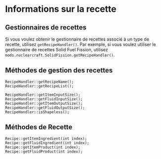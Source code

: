 # Informations sur la recette

## Gestionnaires de recettes
Si vous voulez obtenir le gestionnaire de recettes associé à un type de recette, utilisez `getRecipeHandler()`. Par exemple, si vous voulez utiliser le gestionnaire de recettes Solid Fuel Fission, utilisez `mods.nuclearcraft.SolidFission.getRecipeHandler()`.

## Méthodes de gestion des recettes
```zenscript
RecipeHandler::getRecipeName();
RecipeHandler::getRecipeList();

RecipeHandler::getItemInputSize();
RecipeHandler::getFluidInputSize();
RecipeHandler::getItemOutputSize();
RecipeHandler::getFluidOutputSize();
RecipeHandler::isShapeless();
```

## Méthodes de Recette
```zenscript
Recipe::getItemIngredient(int index);
Recipe::getFluidIngredient(int index);
Recipe::getItemProduct(int index);
Recipe::getFluidProduct(int index);
```